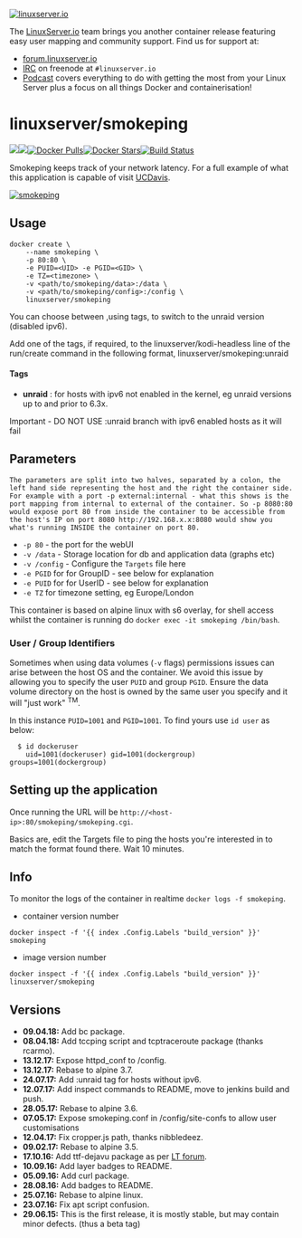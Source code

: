 [linuxserverurl]: https://linuxserver.io
[forumurl]: https://forum.linuxserver.io
[ircurl]: https://www.linuxserver.io/irc/
[podcasturl]: https://www.linuxserver.io/podcast/
[appurl]: http://oss.oetiker.ch/smokeping/
[hub]: https://hub.docker.com/r/linuxserver/smokeping/

[![linuxserver.io](https://raw.githubusercontent.com/linuxserver/docker-templates/master/linuxserver.io/img/linuxserver_medium.png)][linuxserverurl]

The [LinuxServer.io][linuxserverurl] team brings you another container release featuring easy user mapping and community support. Find us for support at:
* [forum.linuxserver.io][forumurl]
* [IRC][ircurl] on freenode at `#linuxserver.io`
* [Podcast][podcasturl] covers everything to do with getting the most from your Linux Server plus a focus on all things Docker and containerisation!

# linuxserver/smokeping
[![](https://images.microbadger.com/badges/version/linuxserver/smokeping.svg)](https://microbadger.com/images/linuxserver/smokeping "Get your own version badge on microbadger.com")[![](https://images.microbadger.com/badges/image/linuxserver/smokeping.svg)](https://microbadger.com/images/linuxserver/smokeping "Get your own image badge on microbadger.com")[![Docker Pulls](https://img.shields.io/docker/pulls/linuxserver/smokeping.svg)][hub][![Docker Stars](https://img.shields.io/docker/stars/linuxserver/smokeping.svg)][hub][![Build Status](https://ci.linuxserver.io/buildStatus/icon?job=Docker-Builders/x86-64/x86-64-smokeping)](https://ci.linuxserver.io/job/Docker-Builders/job/x86-64/job/x86-64-smokeping/)

Smokeping keeps track of your network latency. For a full example of what this application is capable of visit [UCDavis](http://smokeping.ucdavis.edu/cgi-bin/smokeping.fcgi).

[![smokeping](http://oss.oetiker.ch/smokeping/inc/smokeping-logo.png)][appurl]

## Usage

```
docker create \
	--name smokeping \
	-p 80:80 \
	-e PUID=<UID> -e PGID=<GID> \
	-e TZ=<timezone> \
	-v <path/to/smokeping/data>:/data \
	-v <path/to/smokeping/config>:/config \
	linuxserver/smokeping
```


You can choose between ,using tags, to switch to the unraid version (disabled ipv6).

Add one of the tags,  if required,  to the linuxserver/kodi-headless line of the run/create command in the following format, linuxserver/smokeping:unraid

#### Tags
+ **unraid** : for hosts with ipv6 not enabled in the kernel, eg unraid versions up to and prior to 6.3x.

Important - DO NOT USE :unraid branch with ipv6 enabled hosts as it will fail

## Parameters

`The parameters are split into two halves, separated by a colon, the left hand side representing the host and the right the container side. 
For example with a port -p external:internal - what this shows is the port mapping from internal to external of the container.
So -p 8080:80 would expose port 80 from inside the container to be accessible from the host's IP on port 8080
http://192.168.x.x:8080 would show you what's running INSIDE the container on port 80.`



* `-p 80` - the port for the webUI
* `-v /data` - Storage location for db and application data (graphs etc)
* `-v /config` - Configure the `Targets` file here
* `-e PGID` for for GroupID - see below for explanation
* `-e PUID` for for UserID - see below for explanation
* `-e TZ` for timezone setting, eg Europe/London

This container is based on alpine linux with s6 overlay, for shell access whilst the container is running do `docker exec -it smokeping /bin/bash`.

### User / Group Identifiers

Sometimes when using data volumes (`-v` flags) permissions issues can arise between the host OS and the container. We avoid this issue by allowing you to specify the user `PUID` and group `PGID`. Ensure the data volume directory on the host is owned by the same user you specify and it will "just work" <sup>TM</sup>.

In this instance `PUID=1001` and `PGID=1001`. To find yours use `id user` as below:

```
  $ id dockeruser
    uid=1001(dockeruser) gid=1001(dockergroup) groups=1001(dockergroup)
```

## Setting up the application 

Once running the URL will be `http://<host-ip>:80/smokeping/smokeping.cgi`.

Basics are, edit the Targets file to ping the hosts you're interested in to match the format found there. 
Wait 10 minutes.

## Info

To monitor the logs of the container in realtime `docker logs -f smokeping`.

* container version number 

`docker inspect -f '{{ index .Config.Labels "build_version" }}' smokeping`

* image version number

`docker inspect -f '{{ index .Config.Labels "build_version" }}' linuxserver/smokeping`

## Versions

+ **09.04.18:** Add bc package.
+ **08.04.18:** Add tccping script and tcptraceroute package (thanks rcarmo).
+ **13.12.17:** Expose httpd_conf to /config.
+ **13.12.17:** Rebase to alpine 3.7.
+ **24.07.17:** Add :unraid tag for hosts without ipv6.
+ **12.07.17:** Add inspect commands to README, move to jenkins build and push.
+ **28.05.17:** Rebase to alpine 3.6.
+ **07.05.17:** Expose smokeping.conf in /config/site-confs to allow user customisations
+ **12.04.17:** Fix cropper.js path, thanks nibbledeez.
+ **09.02.17:** Rebase to alpine 3.5.
+ **17.10.16:** Add ttf-dejavu package as per [LT forum](http://lime-technology.com/forum/index.php?topic=43602.msg507875#msg507875).
+ **10.09.16:** Add layer badges to README.
+ **05.09.16:** Add curl package.
+ **28.08.16:** Add badges to README.
+ **25.07.16:** Rebase to alpine linux.
+ **23.07.16:** Fix apt script confusion.
+ **29.06.15:** This is the first release, it is mostly stable, but may contain minor defects. (thus a beta tag)
